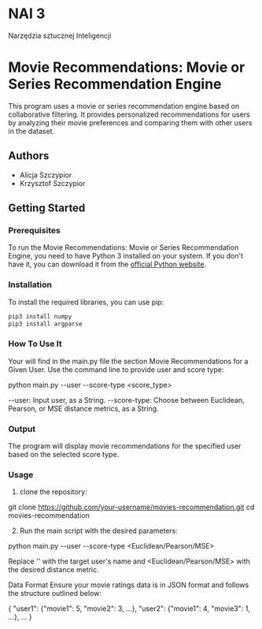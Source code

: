# NAI 3
Narzędzia sztucznej Inteligencji

# Movie Recommendations: Movie or Series Recommendation Engine

This program uses a movie or series recommendation engine based on collaborative filtering. It provides personalized
recommendations for users by analyzing their movie preferences and comparing them with other users in the dataset.

## Authors
- Alicja Szczypior
- Krzysztof Szczypior

## Getting Started

### Prerequisites
To run the Movie Recommendations: Movie or Series Recommendation Engine, you need to have Python 3 installed on your system. If you don't have it, you can download it from the [official Python website](https://www.python.org/).

### Installation
To install the required libraries, you can use pip:

```bash
pip3 install numpy
pip3 install argparse
```

### How To Use It
Your will find in the main.py file the section Movie Recommendations for a Given User. Use the command line to provide user and score type:

python main.py --user <username> --score-type <score_type>

--user: Input user, as a String.
--score-type: Choose between Euclidean, Pearson, or MSE distance metrics, as a String.

### Output
The program will display movie recommendations for the specified user based on the selected score type.

### Usage

1. clone the repository:

git clone https://github.com/your-username/movies-recommendation.git
cd movies-recommendation

2. Run the main script with the desired parameters:

python main.py --user <username> --score-type <Euclidean/Pearson/MSE>

Replace '<username>' with the target user's name and <Euclidean/Pearson/MSE> with the desired distance metric.

Data Format
Ensure your movie ratings data is in JSON format and follows the structure outlined below:

{
  "user1": {"movie1": 5, "movie2": 3, ...},
  "user2": {"movie1": 4, "movie3": 1, ...},
  ...
}
